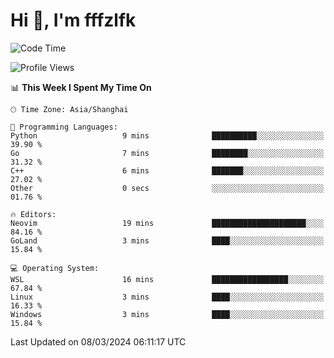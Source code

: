 # Hi 👋, I'm fffzlfk

<!--START_SECTION:waka-->
![Code Time](http://img.shields.io/badge/Code%20Time-671%20hrs%2050%20mins-blue)

![Profile Views](http://img.shields.io/badge/Profile%20Views-3-blue)

📊 **This Week I Spent My Time On** 

```text
🕑︎ Time Zone: Asia/Shanghai

💬 Programming Languages: 
Python                   9 mins              ██████████░░░░░░░░░░░░░░░   39.90 % 
Go                       7 mins              ████████░░░░░░░░░░░░░░░░░   31.32 % 
C++                      6 mins              ███████░░░░░░░░░░░░░░░░░░   27.02 % 
Other                    0 secs              ░░░░░░░░░░░░░░░░░░░░░░░░░   01.76 % 

🔥 Editors: 
Neovim                   19 mins             █████████████████████░░░░   84.16 % 
GoLand                   3 mins              ████░░░░░░░░░░░░░░░░░░░░░   15.84 % 

💻 Operating System: 
WSL                      16 mins             █████████████████░░░░░░░░   67.84 % 
Linux                    3 mins              ████░░░░░░░░░░░░░░░░░░░░░   16.33 % 
Windows                  3 mins              ████░░░░░░░░░░░░░░░░░░░░░   15.84 % 
```


 Last Updated on 08/03/2024 06:11:17 UTC
<!--END_SECTION:waka-->
